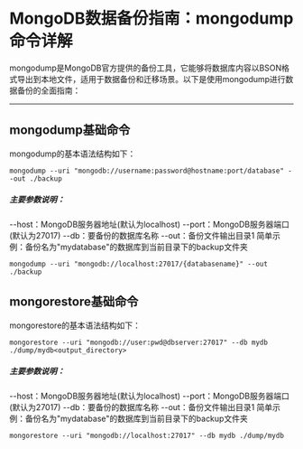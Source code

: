 # MongoDB数据备份指南：mongodump命令详解

mongodump是MongoDB官方提供的备份工具，它能够将数据库内容以BSON格式导出到本地文件，适用于数据备份和迁移场景。以下是使用mongodump进行数据备份的全面指南：

---

## mongodump基础命令

mongodump的基本语法结构如下：
```
mongodump --uri "mongodb://username:password@hostname:port/database" --out ./backup

```
##### 主要参数说明：

--host：MongoDB服务器地址(默认为localhost)
--port：MongoDB服务器端口(默认为27017)
--db：要备份的数据库名称
--out：备份文件输出目录‌1
简单示例：备份名为"mydatabase"的数据库到当前目录下的backup文件夹

```
mongodump --uri "mongodb://localhost:27017/{databasename}" --out ./backup
```
## mongorestore基础命令

mongorestore的基本语法结构如下：
```
mongorestore --uri "mongodb://user:pwd@dbserver:27017" --db mydb ./dump/mydb<output_directory>
```
##### 主要参数说明：

--host：MongoDB服务器地址(默认为localhost)
--port：MongoDB服务器端口(默认为27017)
--db：要备份的数据库名称
--out：备份文件输出目录‌1
简单示例：备份名为"mydatabase"的数据库到当前目录下的backup文件夹

```
mongorestore --uri "mongodb://localhost:27017" --db mydb ./dump/mydb
```